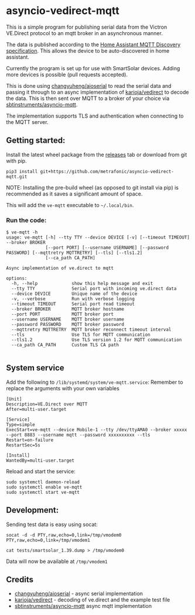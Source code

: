 # asyncio-vedirect-mqtt

This is a simple program for publishing serial data from the Victron VE.Direct protocol
to an mqtt broker in an asynchronous manner. 

The data is published according to the [Home Assistant MQTT Discovery specification](https://www.home-assistant.io/docs/mqtt/discovery/). This allows the device to be auto-discovered in home assistant.

Currently the program is set up for use with SmartSolar devices. Adding more devices is possible (pull requests accepted).

This is done using [changyuheng/aioserial](https://github.com/changyuheng/aioserial) to read the serial data and passing it through 
to an async implementation of [karioja/vedirect](https://github.com/karioja/vedirect) to decode the data. This is then sent over MQTT to a 
broker of your choice via [sbtinstruments/asyncio-mqtt](https://github.com/sbtinstruments/asyncio-mqtt).

The implementation supports TLS and authentication when connecting to the MQTT server.

## Getting started:
Install the latest wheel package from the [releases](https://github.com/metrafonic/asyncio-vedirect-mqtt/releases/latest) tab or
download from git with pip.
```commandline
pip3 install git+https://github.com/metrafonic/asyncio-vedirect-mqtt.git
```
NOTE: Installing the pre-build wheel (as opposed to git install via pip) is recommended as it saves a significant amount of space.

This will add the `ve-mqtt` executable to `~/.local/bin`.

### Run the code:
```text
$ ve-mqtt -h
usage: ve-mqtt [-h] --tty TTY --device DEVICE [-v] [--timeout TIMEOUT] --broker BROKER
               [--port PORT] [--username USERNAME] [--password PASSWORD] [--mqttretry MQTTRETRY] [--tls] [--tls1.2]
               [--ca_path CA_PATH]

Async implementation of ve.direct to mqtt

options:
  -h, --help             show this help message and exit
  --tty TTY              Serial port with incoming ve.direct data
  --device DEVICE        Unique name of the device
  -v, --verbose          Run with verbose logging
  --timeout TIMEOUT      Serial port read timeout
  --broker BROKER        MQTT broker hostname
  --port PORT            MQTT broker port
  --username USERNAME    MQTT broker username
  --password PASSWORD    MQTT broker password
  --mqttretry MQTTRETRY  MQTT broker reconnect timeout interval
  --tls                  Use TLS for MQTT communication
  --tls1.2               Use TLS version 1.2 for MQTT communication
  --ca_path CA_PATH      Custom TLS CA path


```

## System service
Add the following to `/lib/systemd/system/ve-mqtt.service`:
Remember to replace the arguments with your own variables
```text
[Unit]
Description=VE.Direct over MQTT
After=multi-user.target

[Service]
Type=simple
ExecStart=ve-mqtt --device Mobile-1 --tty /dev/ttyAMA0 --broker xxxxx --port 8883 --username mqtt --password xxxxxxxxxx --tls
Restart=on-failure
RestartSec=5s

[Install]
WantedBy=multi-user.target
```
Reload and start the service:
```commandline
sudo systemctl daemon-reload
sudo systemctl enable ve-mqtt
sudo systemctl start ve-mqtt
```

## Development:
Sending test data is easy using socat:
```commandline
socat -d -d PTY,raw,echo=0,link=/tmp/vmodem0 PTY,raw,echo=0,link=/tmp/vmodem1
```
```commandline
cat tests/smartsolar_1.39.dump > /tmp/vmodem0
```
Data will now be available at `/tmp/vmodem1`

## Credits
- [changyuheng/aioserial](https://github.com/changyuheng/aioserial) - async serial implementation
- [karioja/vedirect](https://github.com/karioja/vedirect) - decoding of ve.direct and the example test file
- [sbtinstruments/asyncio-mqtt](https://github.com/sbtinstruments/asyncio-mqtt) async mqtt implementation